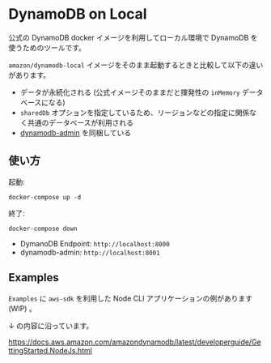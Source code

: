 # DynamoDB on Local

公式の DynamoDB docker イメージを利用してローカル環境で DynamoDB を使うためのツールです。

`amazon/dynamodb-local` イメージをそのまま起動するときと比較して以下の違いがあります。

- データが永続化される (公式イメージそのままだと揮発性の `inMemory` データベースになる)
- `sharedDb` オプションを指定しているため、リージョンなどの指定に関係なく共通のデータベースが利用される
- [dynamodb-admin](https://www.npmjs.com/package/dynamodb-admin) を同梱している

## 使い方

起動:

```shell
docker-compose up -d
```

終了:

```shell
docker-compose down
```

- DymanoDB Endpoint: `http://localhost:8000`
- dynamodb-admin: `http://localhost:8001`

## Examples

`Examples` に `aws-sdk` を利用した Node CLI アプリケーションの例があります (WIP) 。

↓ の内容に沿っています。

https://docs.aws.amazon.com/amazondynamodb/latest/developerguide/GettingStarted.NodeJs.html
